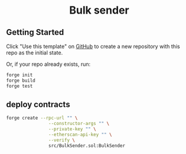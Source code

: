 # <h1 align="center">Bulk sender </h1>

## Getting Started

Click "Use this template" on [GitHub](https://github.com/foundry-rs/forge-template) to create a new repository with this repo as the initial state.

Or, if your repo already exists, run:
```sh
forge init
forge build
forge test
```

## deploy contracts

```sh
forge create --rpc-url "" \
				--constructor-args "" \
				--private-key "" \
				--etherscan-api-key "" \
				--verify \
				src/BulkSender.sol:BulkSender
```
